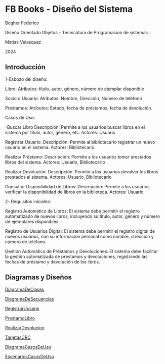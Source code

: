 # FB Books - Diseño del Sistema
Begher Federico

Diseño Orientado Objetos - Tecnicatura de Programacion de sistemas

Matias Velasquez

2024

## Introducción

1-Esbozo del diseño: 
 
Libro: 
Atributos: título, autor, género, número de ejemplar disponible 
 
Socio o Usuario: 
Atributos: Nombre, Dirección, Número de teléfono  
 
Préstamos: 
Atributos: Estado, fecha de préstamos, fecha de devolución. 
 
Casos de Uso:

-Buscar Libro 
Descripción: Permite a los usuarios buscar libros en el sistema por título, autor, género, etc. 
Actores: Usuario 
 
Registrar Usuario: 
Descripción: Permite al bibliotecario registrar un nuevo usuario en el sistema. 
Actores: Bibliotecario 
 
Realizar Préstamo: 
Descripción: Permite a los usuarios tomar prestados libros del sistema. 
Actores: Usuario, Bibliotecario 
 
Realizar Devolución: 
Descripción: Permite a los usuarios devolver los libros prestados al sistema. 
Actores: Usuario, Bibliotecario 
 
Consultar Disponibilidad de Libros: 
Descripción: Permite a los usuarios verificar la disponibilidad de libros en la biblioteca. 
Actores: Usuario 

 2- Requisitos iniciales: 

Registro Automático de Libros: 
El sistema debe permitir el registro automatizado de nuevos libros, incluyendo su título, autor, género y número de ejemplares disponibles. 

Registro de Usuarios Digital: 
El sistema debe permitir el registro digital de nuevos usuarios, con su información personal como nombre, dirección y número de teléfono. 

Gestión Automático de Préstamos y Devoluciones: 
El sistema debe facilitar la gestión automatizada de préstamos y devoluciones, registrando las fechas de préstamo y devolución de los libros. 





## Diagramas y Diseños

[DiagramaDeClases](https://app.diagrams.net/#G1WpmejF1YOzCUxnjLqyXZoLUAHTx-ypx4#%7B%22pageId%22%3A%22C5RBs43oDa-KdzZeNtuy%22%7D)

[DiagramaDeSecuencias](https://app.diagrams.net/#G1C1jtyTUjQUMGAkRIX_QqGX9aANyNpHwt#%7B%22pageId%22%3A%22x_g9JUnUHGD1hmeVAa40%22%7D)

[RegistrarUusario](https://app.diagrams.net/#G15vNEphF81aPyaZAPphQjnH2hIzaQqg6u#%7B%22pageId%22%3A%22e7e014a7-5840-1c2e-5031-d8a46d1fe8dd%22%7D)

[PrestamoLibro](https://app.diagrams.net/#G16V7oLK1Lmm2Dcx_xqmTMNTDvq9mhZdNj#%7B%22pageId%22%3A%22e7e014a7-5840-1c2e-5031-d8a46d1fe8dd%22%7D)

[RealizarDevolucion](https://app.diagrams.net/#G1Pp9c__A6nFf5C7FjU4z0uFkSy_6Ngqlt)

[TarjetasCRC](https://app.diagrams.net/#G1caI3-QqCJ9-YedmQZCqNLs8pFX1Tea9_#%7B%22pageId%22%3A%22gNZdTqPgd1IVgwbAj1xb%22%7D)

[DiagramaCasosDeUso](https://app.diagrams.net/#G10-LK4zc53QJe0FoZ2SgJMnDzxnEb0kw9#%7B%22pageId%22%3A%22GYp26N57ceZuKNrQMWUF%22%7D)

[EscenariosCasosDeUso](https://docs.google.com/spreadsheets/d/1DIVOxkMBt0ysLOvnVTGMsxJzH4owfSdzJIvrOIagWw0/edit#gid=0)

